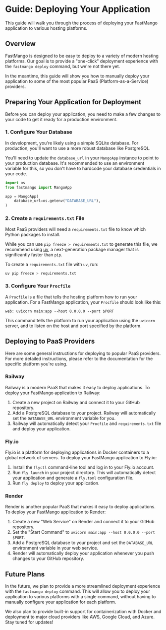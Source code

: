 # Guide: Deploying Your Application

This guide will walk you through the process of deploying your FastMango application to various hosting platforms.

## Overview

FastMango is designed to be easy to deploy to a variety of modern hosting platforms. Our goal is to provide a "one-click" deployment experience with the `fastmango deploy` command, but we're not there yet.

In the meantime, this guide will show you how to manually deploy your application to some of the most popular PaaS (Platform-as-a-Service) providers.

## Preparing Your Application for Deployment

Before you can deploy your application, you need to make a few changes to your code to get it ready for a production environment.

### 1. Configure Your Database

In development, you're likely using a simple SQLite database. For production, you'll want to use a more robust database like PostgreSQL.

You'll need to update the `database_url` in your `MangoApp` instance to point to your production database. It's recommended to use an environment variable for this, so you don't have to hardcode your database credentials in your code.

```python
import os
from fastmango import MangoApp

app = MangoApp(
    database_url=os.getenv("DATABASE_URL"),
)
```

### 2. Create a `requirements.txt` File

Most PaaS providers will need a `requirements.txt` file to know which Python packages to install.

While you can use `pip freeze > requirements.txt` to generate this file, we recommend using [uv](https://github.com/astral-sh/uv), a next-generation package manager that is significantly faster than `pip`.

To create a `requirements.txt` file with `uv`, run:

```bash
uv pip freeze > requirements.txt
```

### 3. Configure Your `Procfile`

A `Procfile` is a file that tells the hosting platform how to run your application. For a FastMango application, your `Procfile` should look like this:

```
web: uvicorn main:app --host 0.0.0.0 --port $PORT
```

This command tells the platform to run your application using the `uvicorn` server, and to listen on the host and port specified by the platform.

## Deploying to PaaS Providers

Here are some general instructions for deploying to popular PaaS providers. For more detailed instructions, please refer to the documentation for the specific platform you're using.

### Railway

Railway is a modern PaaS that makes it easy to deploy applications. To deploy your FastMango application to Railway:

1.  Create a new project on Railway and connect it to your GitHub repository.
2.  Add a PostgreSQL database to your project. Railway will automatically set the `DATABASE_URL` environment variable for you.
3.  Railway will automatically detect your `Procfile` and `requirements.txt` file and deploy your application.

### Fly.io

Fly.io is a platform for deploying applications in Docker containers to a global network of servers. To deploy your FastMango application to Fly.io:

1.  Install the `flyctl` command-line tool and log in to your Fly.io account.
2.  Run `fly launch` in your project directory. This will automatically detect your application and generate a `fly.toml` configuration file.
3.  Run `fly deploy` to deploy your application.

### Render

Render is another popular PaaS that makes it easy to deploy applications. To deploy your FastMango application to Render:

1.  Create a new "Web Service" on Render and connect it to your GitHub repository.
2.  Set the "Start Command" to `uvicorn main:app --host 0.0.0.0 --port $PORT`.
3.  Add a PostgreSQL database to your project and set the `DATABASE_URL` environment variable in your web service.
4.  Render will automatically deploy your application whenever you push changes to your GitHub repository.

## Future Plans

In the future, we plan to provide a more streamlined deployment experience with the `fastmango deploy` command. This will allow you to deploy your application to various platforms with a single command, without having to manually configure your application for each platform.

We also plan to provide built-in support for containerization with Docker and deployment to major cloud providers like AWS, Google Cloud, and Azure. Stay tuned for updates!
